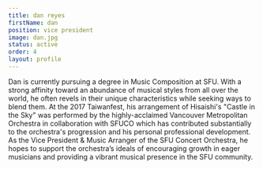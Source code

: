 ```yaml
---
title: dan reyes
firstName: dan
position: vice president
image: dan.jpg
status: active
order: 4
layout: profile
---
```


Dan is currently pursuing a degree in Music Composition at SFU. With a strong affinity toward an abundance of musical styles from all over the world, he often revels in their unique characteristics while seeking ways to blend them. At the 2017 Taiwanfest, his arrangement of Hisaishi's "Castle in the Sky" was performed by the highly-acclaimed Vancouver Metropolitan Orchestra in collaboration with SFUCO which has contributed substantially to the orchestra's progression and his personal professional development. As the Vice President & Music Arranger of the SFU Concert Orchestra, he hopes to support the orchestra’s ideals of encouraging growth in eager musicians and providing a vibrant musical presence in the SFU community.
